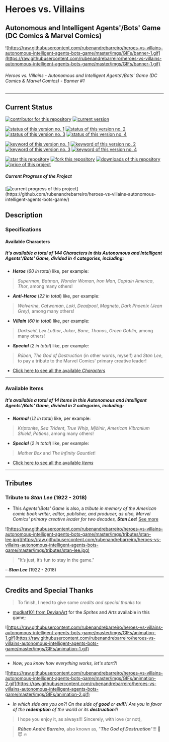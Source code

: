 # Heroes vs. Villains
## Autonomous and Intelligent Agents'/Bots' Game (DC Comics & Marvel Comics)

![https://raw.githubusercontent.com/rubenandrebarreiro/heroes-vs-villains-autonomous-intelligent-agents-bots-game/master/imgs/GIFs/banner-1.gif](https://raw.githubusercontent.com/rubenandrebarreiro/heroes-vs-villains-autonomous-intelligent-agents-bots-game/master/imgs/GIFs/banner-1.gif)
######  Heroes vs. Villains - Autonomous and Intelligent Agents'/Bots' Game (DC Comics & Marvel Comics) - Banner #1

***

## Current Status
[![contributor for this repository](https://img.shields.io/badge/contributor-rubenandrebarreiro-blue.svg)](https://github.com/rubenandrebarreiro/)
[![current version](https://img.shields.io/badge/version-1.0-magenta.svg)](https://github.com/rubenandrebarreiro/heroes-vs-villains-autonomous-intelligent-agents-bots-game/)

[![status of this version no. 1](https://img.shields.io/badge/status-not&nbsp;completed-orange.svg)](https://github.com/rubenandrebarreiro/heroes-vs-villains-autonomous-intelligent-agents-bots-game/)
[![status of this version no. 2](https://img.shields.io/badge/status-not&nbsp;final-orange.svg)](https://github.com/rubenandrebarreiro/heroes-vs-villains-autonomous-intelligent-agents-bots-game/)
[![status of this version no. 3](https://img.shields.io/badge/status-not&nbsp;stable-orange.svg)](https://github.com/rubenandrebarreiro/heroes-vs-villains-autonomous-intelligent-agents-bots-game/)
[![status of this version no. 4](https://img.shields.io/badge/status-documented-orange.svg)](https://github.com/rubenandrebarreiro/heroes-vs-villains-autonomous-intelligent-agents-bots-game/)

[![keyword of this version no. 1](https://img.shields.io/badge/keyword-agents-brown.svg)](https://github.com/rubenandrebarreiro/heroes-vs-villains-autonomous-intelligent-agents-bots-game/)
[![keyword of this version no. 2](https://img.shields.io/badge/keyword-bots-brown.svg)](https://github.com/rubenandrebarreiro/heroes-vs-villains-autonomous-intelligent-agents-bots-game/)
[![keyword of this version no. 3](https://img.shields.io/badge/keyword-heroes-brown.svg)](https://github.com/rubenandrebarreiro/heroes-vs-villains-autonomous-intelligent-agents-bots-game/)
[![keyword of this version no. 4](https://img.shields.io/badge/keyword-villains-brown.svg)](https://github.com/rubenandrebarreiro/heroes-vs-villains-autonomous-intelligent-agents-bots-game/)

[![star this repository](http://githubbadges.com/star.svg?user=rubenandrebarreiro&repo=heroes-vs-villains-autonomous-intelligent-agents-bots-game&style=flat)](https://github.com/rubenandrebarreiro/heroes-vs-villains-autonomous-intelligent-agents-bots-game/stargazers)
[![fork this repository](http://githubbadges.com/fork.svg?user=rubenandrebarreiro&repo=heroes-vs-villains-autonomous-intelligent-agents-bots-game&style=flat)](https://github.com/rubenandrebarreiro/heroes-vs-villains-autonomous-intelligent-agents-bots-game/fork)
[![downloads of this repository](https://img.shields.io/github/downloads/rubenandrebarreiro/heroes-vs-villains-autonomous-intelligent-agents-bots-game/total.svg)](https://github.com/rubenandrebarreiro/heroes-vs-villains-autonomous-intelligent-agents-bots-game/archive/master.zip)
[![price of this project](https://img.shields.io/badge/price-free-success.svg)](https://github.com/rubenandrebarreiro/heroes-vs-villains-autonomous-intelligent-agents-bots-game/archive/master.zip)

##### Current Progress of the Project

[![current progress of this project](http://progressed.io/bar/10?title=&nbsp;completed&nbsp;)](https://github.com/rubenandrebarreiro/heroes-vs-villains-autonomous-intelligent-agents-bots-game/)

## Description

### Specifications

#### Available Characters

##### It's available a total of _144 Characters_ in this _Autonomous and Intelligent Agents'/Bots' Game_, divided in _4 categories_, including:
* **_Heroe_** (_60 in total_) like, per example:
> _Superman_, _Batman_, _Wonder Woman_, _Iron Man_, _Captain America_, _Thor_, among many others!

* **_Anti-Heroe_** (_22 in total_) like, per example:
> _Wolverine_, _Catwoman_, _Loki_, _Deadpool_, _Magneto_, _Dark Phoenix (Jean Grey)_, among many others!

* **_Villain_** (_60 in total_) like, per example:
> _Darkseid_, _Lex Luthor_, _Joker_, _Bane_, _Thanos_, _Green Goblin_, among many others!

* **_Special_** (_2 in total_) like, per example:
> _Rúben, The God of Destruction_ (in other words, myself) and _Stan Lee_, to pay a tribute to the Marvel Comics' primary creative leader!

* [Click here to see all the available _Characters_](https://github.com/rubenandrebarreiro/heroes-vs-villains-autonomous-intelligent-agents-bots-game/tree/master/assets/sprites/characters)

***

### Available Items

##### It's available a total of _14 Items_ in this _Autonomous and Intelligent Agents'/Bots' Game_, divided in _2 categories_, including:
* **_Normal_** (_12 in total_) like, per example:
> _Kriptonite_, _Sea Trident_, _True Whip_, _Mjölnir_, _American Vibranium Shield_, _Potions_, among many others!

* **_Special_** (_2 in total_) like, per example:
> _Mother Box_ and _The Infinity Gauntlet_!

* [Click here to see all the available _Items_](https://github.com/rubenandrebarreiro/heroes-vs-villains-autonomous-intelligent-agents-bots-game/tree/master/assets/sprites/items)


***

## Tributes

### Tribute to _Stan Lee_ (1922 - 2018)

* This _Agents'_/_Bots' Game_ is also, a _tribute in memory of the American comic book writer, editor, publisher, and producer, as also, Marvel Comics' primary creative leader for two decades, **Stan Lee**_! [See more](https://en.wikipedia.org/wiki/Stan_Lee)

![https://raw.githubusercontent.com/rubenandrebarreiro/heroes-vs-villains-autonomous-intelligent-agents-bots-game/master/imgs/tributes/stan-lee.jpg](https://raw.githubusercontent.com/rubenandrebarreiro/heroes-vs-villains-autonomous-intelligent-agents-bots-game/master/imgs/tributes/stan-lee.jpg)

> "It’s just, it’s fun to stay in the game."

– **_Stan Lee_** (1922 - 2018)

***

## Credits and Special Thanks

> To finish, I need to give some _credits and special thanks_ to:

* [mudkat101 from DevianArt](https://www.deviantart.com/mudkat101) for the _Sprites_ and _Arts_ available in this game;

![https://raw.githubusercontent.com/rubenandrebarreiro/heroes-vs-villains-autonomous-intelligent-agents-bots-game/master/imgs/GIFs/animation-1.gif](https://raw.githubusercontent.com/rubenandrebarreiro/heroes-vs-villains-autonomous-intelligent-agents-bots-game/master/imgs/GIFs/animation-1.gif)

***

* _Now, you know how everything works, let's start?!_

![https://raw.githubusercontent.com/rubenandrebarreiro/heroes-vs-villains-autonomous-intelligent-agents-bots-game/master/imgs/GIFs/animation-2.gif](https://raw.githubusercontent.com/rubenandrebarreiro/heroes-vs-villains-autonomous-intelligent-agents-bots-game/master/imgs/GIFs/animation-2.gif)

* _In which side are you on?! On the side of **good** or **evil**?! Are you in favor of the **redemption** of the world or its **destruction**?!_

> I hope you enjoy it, as always!!! Sincerely, with love (or not),

> **_Rúben André Barreiro_**, also known as, "**_The God of Destruction_**"!!! 👹 😈 🔥
